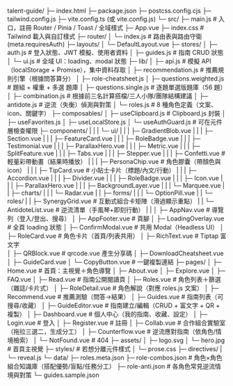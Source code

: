 talent-guide/
├─ index.html
├─ package.json
├─ postcss.config.cjs
├─ tailwind.config.js
├─ vite.config.ts (或 vite.config.js)
└─ src/
    ├─ main.js # 入口，註冊 Router / Pinia / Toast / 全域樣式
    ├─ App.vue
    ├─ index.css # Tailwind 載入與自訂樣式
    ├─ router/
    │ └─ index.js # 路由表與路由守衛(meta.requiresAuth)
    ├─ layouts/
    │ └─ DefaultLayout.vue
    ├─ stores/
    │ ├─ auth.js # 登入狀態、JWT 模擬、使用者資料
    │ ├─ guides.js # 指南 CRUD 狀態
    │ └─ ui.js # 全域 UI：loading、modal 狀態
    ├─ lib/
    │ ├─ api.js # 模擬 API（localStorage + Promise），集中資料存取
    │ ├─ recommendation.js # 推薦規則引擎（根據問答算分）
    │ ├─ role-cheatsheet.js
    │ ├─ questions.weighted.js    # 題組 + 權重 + 多選 題庫
    │ ├─ questions.single.js   # 逐題單選版題庫（56 題）
    │ ├─ combination.js          # 根據前三名計算搭檔/三人小隊/團隊結構建議
    │ ├─ antidote.js             # 逆流（失衡）偵測與對策
    │ └─ roles.js # 8 種角色定義（文案、icon、關鍵字）
    ├─ composables/
    │ ├─ useClipboard.js # Clipboard.js 封裝
    │ ├─ useFavorites.js
    │ ├─ useLocalStore.js
    │ └─ useAuthGuard.js # 可在元件層檢查權限
    ├─ components/
    | |     |   └─ ui/
    | |     |    ├─ GradientBlob.vue
    | |     |    ├─ Section.vue
    | |     |    ├─ FeatureCard.vue
    | |     |    ├─ RoleBadge.vue
    | |     |    ├─ Testimonial.vue
    | |     |    ├─ ParallaxHero.vue
    | |     |    ├─ Metric.vue
    | |     |    ├─ SplitFeature.vue
    | |     |    ├─ Tabs.vue
    | |     |    ├─ Stepper.vue
    | |     |    ├─ Confetti.vue      # 輕量彩帶動畫（結果時播放）
    | |     |    ├─ PersonaChip.vue      # 角色膠囊（帶顏色與 icon）
    | |     |    ├─ TipCard.vue          # 小貼士卡片（標題/內文/行動）
    | |     |    ├─ Accordion.vue
    | |     |    ├─ Divider.vue
    | |     |    ├─ RoleBadge.vue
    | |     |    ├─ Icon.vue
    | |     |    ├─ ParallaxHero.vue
    | |     |    ├─ BackgroundLayer.vue
    | |     |    └─ Marquee.vue
    | |     ├─ charts/
    | |     |    └─ Radar.vue
    | |     ├─ forms/
    | |     |    └─ OptionPill.vue
    | |     └─ roles/
    | |          ├─ SynergyGrid.vue      # 互動式組合卡矩陣（滑過顯示重點）
    | |          └─ AntidoteList.vue     # 逆流清單（手風琴+即刻行動）
    | |
    │ ├─ AppNav.vue # 導覽列（登入/登出、搜尋）
    │ ├─ AppFooter.vue # 頁腳
    │ ├─ LoadingOverlay.vue # 全頁 loading 狀態
    │ ├─ ConfirmModal.vue # 共用 Modal（Headless UI）
    │ ├─ RoleCard.vue # 角色卡片（首頁/列表共用）
    │ ├─ RichText.vue # Tiptap 富文字   
    │ ├─ QRBlock.vue # qrcode.vue 產生分享碼
    │ ├─ DownloadCheatsheet.vue
    │ ├─ GuideCard.vue
    │ └─ CopyButton.vue # 一鍵複製連結
    ├─ pages/
    │ ├─ Home.vue # 首頁：主視覺＋角色導覽
    │ ├─ About.vue
    │ ├─ Explore.vue
    │ ├─ FAQ.vue
    │ ├─ Read.vue # 指南公開閱讀頁
    │ ├─ Roles.vue # 角色列表＋篩選（雜誌/卡片式）
    │ ├─ RoleDetail.vue # 角色解說（對應 roles.js 文案）
    │ ├─ Recommend.vue # 推薦測驗（問答→結果）
    │ ├─ Guides.vue # 指南列表（可搜尋/收藏）
    │ ├─ GuideEditor.vue # 指南建立/編輯（CRUD + 富文字 + QR + 複製）
    │ ├─ Dashboard.vue # 個人中心（我的指南、收藏、設定）
    │ ├─ Login.vue # 登入
    │ ├─ Register.vue # 註冊
    │ ├─ Collab.vue              # 合作組合實驗室（拖拉三選二，生成分工）
    │ ├─ Counterflow.vue         # 逆流應對指南（依角色/情境檢索）
    │ └─ NotFound.vue # 404
    ├─ assets/
    │ ├─ logo.svg
    │ └─ hero.jpg # 首頁主視覺
    ├─ styles/  # 若想分離元件樣式
    │ └─ prose.css
    ├─ directives/
    | └─ reveal.js
    └─ data/
        ├─ roles.meta.json
        ├─ role-combos.json        # 角色×角色 組合知識庫（搭配優勢/盲點/任務分工）
        ├─ role-anti.json          # 各角色常見逆流情境與對策
        └─ guides.sample.json
